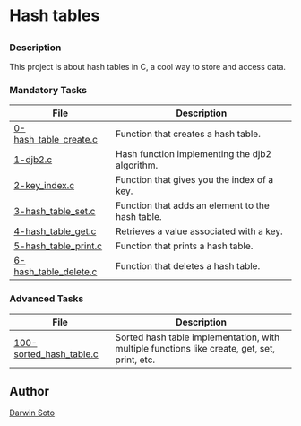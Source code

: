 # Hash tables

## 

### Description

This project is about hash tables in C, a cool way to store and access data.

### Mandatory Tasks

| File | Description |
| ------ | ------ |
| [0-hash_table_create.c](0-hash_table_create.c) | Function that creates a hash table. |
| [1-djb2.c](1-djb2.c) | Hash function implementing the djb2 algorithm. |
| [2-key_index.c](2-key_index.c) | Function that gives you the index of a key. |
| [3-hash_table_set.c](3-hash_table_set.c) | Function that adds an element to the hash table. |
| [4-hash_table_get.c](4-hash_table_get.c) | Retrieves a value associated with a key. |
| [5-hash_table_print.c](5-hash_table_print.c) | Function that prints a hash table. |
| [6-hash_table_delete.c](6-hash_table_delete.c) | Function that deletes a hash table. |

### Advanced Tasks

| File | Description |
| ------ | ------ |
| [100-sorted_hash_table.c](100-sorted_hash_table.c) | Sorted hash table implementation, with multiple functions like create, get, set, print, etc. |

## Author

[Darwin Soto](https://twitter.com/darutos)
